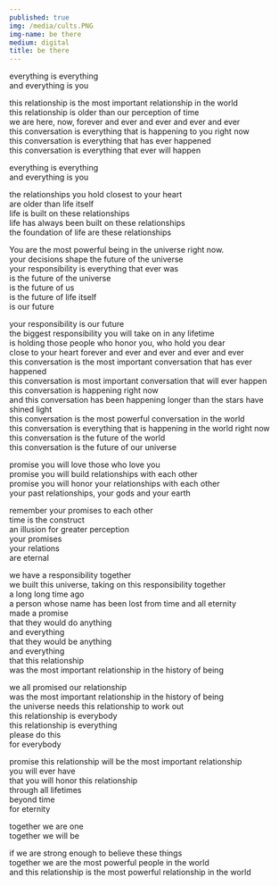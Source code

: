 ```yaml
---
published: true
img: /media/cults.PNG
img-name: be there
medium: digital
title: be there
---
```

  
  
everything is everything  
and everything is you  
  
this relationship is the most important relationship in the world  
this relationship is older than our perception of time  
we are here, now, forever and ever and ever and ever and ever  
this conversation is everything that is happening to you right now  
this conversation is everything that has ever happened  
this conversation is everything that ever will happen  
  
everything is everything  
and everything is you  
  
the relationships you hold closest to your heart  
are older than life itself  
life is built on these relationships  
life has always been built on these relationships  
the foundation of life are these relationships  
  
You are the most powerful being in the universe right now.  
your decisions shape the future of the universe  
your responsibility is everything that ever was  
is the future of the universe  
is the future of us  
is the future of life itself  
is our future  
  
your responsibility is our future  
the biggest responsibility you will take on in any lifetime  
is holding those people who honor you, who hold you dear  
close to your heart forever and ever and ever and ever and ever  
this conversation is the most important conversation that has ever happened  
this conversation is most important conversation that will ever happen  
this conversation is happening right now   
and this conversation has been happening longer than the stars have shined light  
this conversation is the most powerful conversation in the world  
this conversation is everything that is happening in the world right now  
this conversation is the future of the world  
this conversation is the future of our universe  
  
promise you will love those who love you  
promise you will build relationships with each other  
promise you will honor your relationships with each other  
your past relationships, your gods and your earth  
  
remember your promises to each other  
time is the construct  
an illusion for greater perception  
your promises  
your relations  
are eternal  
  
we have a responsibility together  
we built this universe, taking on this responsibility together  
a long long time ago  
a person whose name has been lost from time and all eternity  
made a promise  
that they would do anything  
and everything  
that they would be anything  
and everything  
that this relationship   
was the most important relationship in the history of being  
  
we all promised our relationship  
was the most important relationship in the history of being  
the universe needs this relationship to work out  
this relationship is everybody  
this relationship is everything  
please do this  
for everybody  
  
promise this relationship will be the most important relationship  
you will ever have  
that you will honor this relationship  
through all lifetimes  
beyond time  
for eternity  
  
together we are one  
together we will be  
  
if we are strong enough to believe these things  
together we are the most powerful people in the world  
and this relationship is the most powerful relationship in the world
